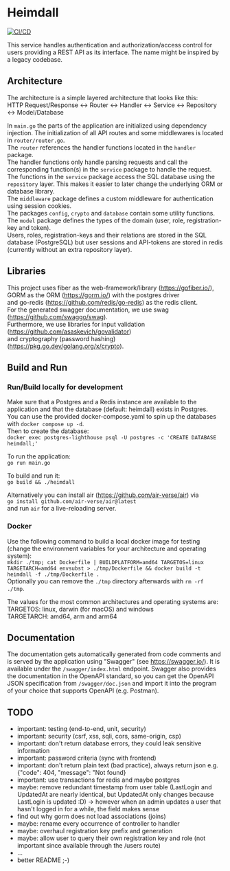 # Heimdall

[![CI/CD](https://github.com/ProjectLighthouseCAU/heimdall/actions/workflows/ci.yml/badge.svg)](https://github.com/ProjectLighthouseCAU/heimdall/actions/workflows/ci.yml)

This service handles authentication and authorization/access control for users providing a REST API as its interface. The name might be inspired by a legacy codebase.

## Architecture
The architecture is a simple layered architecture that looks like this:  
HTTP Request/Response <-> Router <-> Handler <-> Service <-> Repository <-> Model/Database  

In `main.go` the parts of the application are initialized using dependency injection.
The initialization of all API routes and some middlewares is located in `router/router.go`.  
The `router` references the handler functions located in the `handler` package.  
The handler functions only handle parsing requests and call the corresponding function(s) in the `service` package to handle the request.  
The functions in the `service` package access the SQL database using the `repository` layer. This makes it easier to later change the underlying ORM or database library.  
The `middleware` package defines a custom middleware for authentication using session cookies.  
The packages `config`, `crypto` and `database` contain some utility functions.  
The `model` package defines the types of the domain (user, role, registration-key and token).  
Users, roles, registration-keys and their relations are stored in the SQL database (PostgreSQL) but user sessions and API-tokens are stored in redis (currently without an extra repository layer).

## Libraries
This project uses fiber as the web-framework/library (https://gofiber.io/),  
GORM as the ORM (https://gorm.io/) with the postgres driver  
and go-redis (https://github.com/redis/go-redis) as the redis client.  
For the generated swagger documentation, we use swag (https://github.com/swaggo/swag).  
Furthermore, we use libraries for input validation (https://github.com/asaskevich/govalidator)  
and cryptography (password hashing) (https://pkg.go.dev/golang.org/x/crypto).

## Build and Run

### Run/Build locally for development
Make sure that a Postgres and a Redis instance are available to the application and that the database (default: heimdall) exists in Postgres.  
You can use the provided docker-compose.yaml to spin up the databases with `docker compose up -d`.  
Then to create the database:  
`docker exec postgres-lighthouse psql -U postgres -c 'CREATE DATABASE heimdall;'`  

To run the application:  
`go run main.go`  

To build and run it:  
`go build && ./heimdall`  

Alternatively you can install air (https://github.com/air-verse/air) via  
`go install github.com/air-verse/air@latest`  
and run `air` for a live-reloading server.

### Docker
Use the following command to build a local docker image for testing (change the environment variables for your architecture and operating system):  
`mkdir ./tmp; cat Dockerfile | BUILDPLATFORM=amd64 TARGETOS=linux TARGETARCH=amd64 envsubst > ./tmp/Dockerfile && docker build -t heimdall -f ./tmp/Dockerfile .`  
Optionally you can remove the `./tmp` directory afterwards with `rm -rf ./tmp`.

The values for the most common architectures and operating systems are:  
TARGETOS: linux, darwin (for macOS) and windows  
TARGETARCH: amd64, arm and arm64  

## Documentation

The documentation gets automatically generated from code comments and is served by the application using "Swagger" (see https://swagger.io/). It is available under the `/swagger/index.html` endpoint.
Swagger also provides the documentation in the OpenAPI standard, so you can get the OpenAPI JSON specification from `/swagger/doc.json` and import it into the program of your choice that supports OpenAPI (e.g. Postman).

## TODO
- important: testing (end-to-end, unit, security)
- important: security (csrf, xss, sqli, cors, same-origin, csp)
- important: don't return database errors, they could leak sensitive information
- important: password criteria (sync with frontend)
- important: don't return plain text (bad practice), always return json e.g. {"code": 404, "message": "Not found}
- important: use transactions for redis and maybe postgres
- maybe: remove redundant timestamp from user table (LastLogin and UpdatedAt are nearly identical, but UpdatedAt only changes because LastLogin is updated :D) -> however when an admin updates a user that hasn't logged in for a while, the field makes sense
- find out why gorm does not load associations (joins)
- maybe: rename every occurrence of controller to handler
- maybe: overhaul registration key prefix and generation
- maybe: allow user to query their own registration key and role (not important since available through the /users route)
- ...
- better README ;-)

